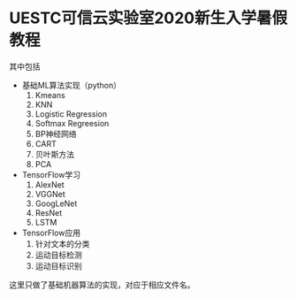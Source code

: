 # UESTC可信云实验室2020新生入学暑假教程

其中包括

- 基础ML算法实现（python）
  1. Kmeans
  2. KNN
  3. Logistic Regression
  4. Softmax Regreesion
  5. BP神经网络
  6. CART
  7. 贝叶斯方法
  8. PCA
- TensorFlow学习
  1. AlexNet
  2. VGGNet
  3. GoogLeNet
  4. ResNet
  5. LSTM
- TensorFlow应用
  1. 针对文本的分类
  2. 运动目标检测
  3. 运动目标识别

这里只做了基础机器算法的实现，对应于相应文件名。
